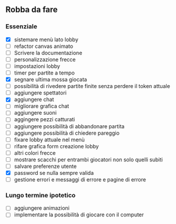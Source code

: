 ## Robba da fare

### Essenziale
- [x] sistemare menù lato lobby
- [ ] refactor canvas animato
- [ ] Scrivere la documentazione
- [ ] personalizzazione frecce
- [ ] impostazioni lobby
- [ ] timer per partite a tempo
- [x] segnare ultima mossa giocata
- [ ] possibilità di rivedere partite finite senza perdere il token attuale
- [ ] aggiungere spettatori
- [x] aggiungere chat
- [ ] migliorare grafica chat
- [ ] aggiungere suoni
- [ ] aggingere pezzi catturati
- [ ] aggiungere possibilità di abbandonare partita
- [ ] aggiungere possibilità di chiedere pareggio
- [ ] fixare lobby attuale nel menù
- [ ] rifare grafica form creazione lobby
- [ ] altri colori frecce
- [ ] mostrare scacchi per entrambi giocatori non solo quelli subiti
- [ ] salvare preferenze utente
- [x] password se nulla sempre valida
- [ ] gestione errori e messaggi di errore e pagine di errore

### Lungo termine ipotetico
- [ ] aggiungere animazioni
- [ ] implementare la possibilità di giocare con il computer